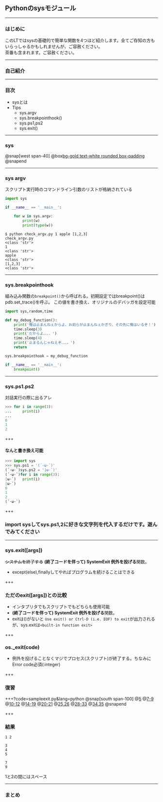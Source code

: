 ## Pythonのsysモジュール

---

### はじめに

このLTではsysの基礎的で簡単な関数を4つほど紹介します。全てご存知の方もいらっしゃるかもしれませんが、ご容赦ください。  
茶番も含まれます。ご容赦ください。

---

### 自己紹介

---

### 目次

- sysとは
- Tips
	- sys.argv
	- sys.breakpointhook()
	- sys.ps1,ps2
	- sys.exit()
---
### sys
@snap[west span-40]
@box[bg-gold text-white rounded box-padding](インタプリタで使用・管理している変数や、インタプリタの動作に深く関連する関数を定義)
@snapend

---
### sys argv
スクリプト実行時のコマンドライン引数のリストが格納されている
```python
import sys

if __name__ == '__main__':

	for w in sys.argv:
		print(w)
		print(type(w))
```

```
$ python check_argv.py 1 apple [1,2,3]
check_argv.py
<class 'str'>
1
<class 'str'>
apple
<class 'str'>
[1,2,3]
<class 'str'>

```
---
### sys.breakpointhook
組み込み関数の`breakpoint()`から呼ばれる。初期設定ではbreakpoint()はpdb.set_trace()を呼ぶ。  この値を書き換え、オリジナルのデバッガを設定可能
```python
import sys,random,time

def my_debug_function():
	print('俺は止まんねぇからよ、お前らが止まんねぇかぎり、その先に俺はいるぞ！')
	time.sleep(3)
	print('だからよ、、、、')
	time.sleep(4)
	print('止まるんじゃねえぞ、、、。')
	return

sys.breakpointhook = my_debug_function

if __name__ == '__main__':
	breakpoint()
```
---
### sys.ps1.ps2
対話実行の際に出るアレ
```python
>>> for i in range(3):
...     print(i)
... 
0
1
2
```

+++
#### なんと書き換え可能
```python
>>> import sys
>>> sys.ps1 = '(´·ω·`)'
(´·ω·`)sys.ps2 = '|ω·`)'
(´·ω·`)for i in range(3):
|ω·`)   print(i)
|ω·`)
0
1
2
(´·ω·`)
```

+++

### import sysしてsys.ps1,2に好きな文字列を代入するだけです。遊んでみてください

---

### sys.exit([args])
~~システムを終了する~~ **(終了コードを伴って) SystemExit 例外を投げる**関数。
- except(else),finallyしてやればプログラムを続けることはできる

+++

### ただのexit([args])との比較
- インタプリタでもスクリプトでもどちらも使用可能
- **(終了コードを伴って) SystemExit 例外を投げる**関数。
- exitは()がないと  `Use exit() or Ctrl-D (i.e. EOF) to exit`が出力されるが、sys.exitは`<built-in function exit>`

+++
### os._exit(code)
- 例外を投げることなくマジでプロセス(スクリプト)が終了する。ちなみにError code必須(:integer)

+++
### 復習

+++?code=sampleexit.py&lang=python
@snap[south span-100]
@[5](1がプリントされます。print関数は自動改行をしますが、endを指定することで改行ではないものにできます)
@[7-9](2がプリントされ、\nによって改行されます。sys.exit()の例外によりtry文を抜けます)
@[10-12](exceptに捕まります。3と4をプリントします。それぞれ改行)
@[14-19](5+改行コードがプリントされ改行。numberは3行目で2と定義したのでif文の中へ、例外が発生します)
@[20-21](exceptに捕まります。7をプリントします)
@[25,26](finallyで9をプリントします)
@[28-33](numberは4の再代入により>3を満たすので中のos._exit(400)が実行されます)
@[34,35](finallyで11をプリントします)
@snapend

+++
### 結果

```
1 2

3
4
5

7
9
```

1と2の間にはスペース

---
### まとめ

